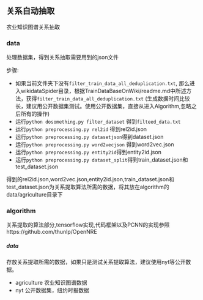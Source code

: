 ## 关系自动抽取

农业知识图谱关系抽取

### data

处理数据集，得到关系抽取需要用到的json文件

步骤:
* 如果当前文件夹下没有`filter_train_data_all_deduplication.txt`, 那么进入wikidataSpider目录，根据TrainDataBaseOnWiki/readme.md中所述方法，获得`filter_train_data_all_deduplication.txt` (生成数据时间比较长，建议用公开数据集测试。使用公开数据集，直接从进入Algorithm,忽略之后所有的操作)
* 运行`python dosomething.py filter_dataset` 得到`filteed_data.txt` 
* 运行`python preprocessing.py rel2id` 得到rel2id.json
* 运行`python preprocessing.py datasetjson`得到dataset.json
* 运行`python preprocessing.py word2vecjson` 得到word2vec.json
* 运行`python preprocessing.py entity2id`得到entity2id.json
* 运行`python preprocessing.py dataset_split`得到train_dataset.json和test_dataset.json



得到的rel2id.json,word2vec.json,entity2id.json,train_dataset.json和test_dataset.json为关系提取算法所需的数据，将其放在algorithm的data/agriculture目录下

### algorithm

关系提取的算法部分,tensorflow实现,代码框架以及PCNN的实现参照https://github.com/thunlp/OpenNRE

##### data

存放关系提取所需的数据，如果只是测试关系提取算法，建议使用nyt等公开数据。

* agriculture 农业知识图谱数据
* nyt 公开数据集，纽约时报数据





